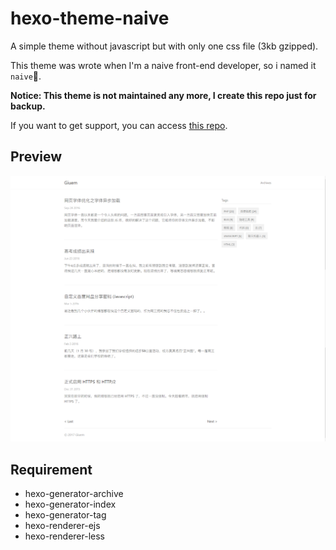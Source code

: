 # hexo-theme-naive

A simple theme without javascript but with only one css file (3kb gzipped).

This theme was wrote when I'm a naive front-end developer, so i named it `naive`:new_moon_with_face:.

**Notice: This theme is not maintained any more, I create this repo just for backup.**

If you want to get support, you can access [this repo](https://github.com/frostfan/hexo-theme-polarbear).

## Preview

![preview](assets/preview.png)

## Requirement

* hexo-generator-archive
* hexo-generator-index
* hexo-generator-tag
* hexo-renderer-ejs
* hexo-renderer-less

